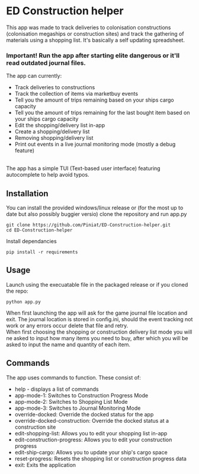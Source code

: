# ED Construction helper
This app was made to track deliveries to colonisation constructions (colonisation megaships or construction sites) and track the gathering of materials using a shopping list. It's basically a self updating spreadsheet.<br>
### Important! Run the app after starting elite dangerous or it'll read outdated journal files.<br>
The app can currently:<br>
<ul>
  <li>Track deliveries to constructions</li>
  <li>Track the collection of items via marketbuy events</li>
  <li>Tell you the amount of trips remaining based on your ships cargo capacity</li>
  <li>Tell you the amount of trips remaining for the last bought item based on your ships cargo capacity</li>
  <li>Edit the shopping/delivery list in-app</li>
  <li>Create a shopping/delivery list</li>
  <li>Removing shopping/delivery list</li>
  <li>Print out events in a live journal monitoring mode (mostly a debug feature)</li>
</ul>
<br>
The app has a simple TUI (Text-based user interface) featuring autocomplete to help avoid typos.<br>

## Installation
You can install the provided windows/linux release or (for the most up to date but also possibly buggier versio) clone the repository and run app.py<br>
```
git clone https://github.com/Piniat/ED-Construction-helper.git
cd ED-Construction-helper
```
Install dependancies
```
pip install -r requirements
```
## Usage
Launch using the execuatable file in the packaged release or if you cloned the repo:
```
python app.py
```
When first launching the app will ask for the game journal file location and exit. The journal location is stored in config.ini, should the event tracking not work or any errors occur delete that file and retry.
<br>
When first choosing the shopping or construction delivery list mode you will ne asked to input how many items you need to buy, after which you will be asked to input the name and quantity of each item.
## Commands
The app uses commands to function. These consist of:
<ul>
  <li>help - displays a list of commands</li>
  <li>app-mode-1: Switches to Construction Progress Mode</li>
  <li>app-mode-2: Switches to Shopping List Mode</li>
  <li>app-mode-3: Switches to Journal Monitoring Mode</li>
  <li>override-docked: Override the docked status for the app</li>
  <li>override-docked-construction: Override the docked status at a construction site</li>
  <li>edit-shopping-list: Allows you to edit your shopping list in-app</li>
  <li>edit-construction-progress: Allows you to edit your construction progress</li>
  <li>edit-ship-cargo: Allows you to update your ship's cargo space</li>
  <li>reset-progress: Resets the shopping list or construction progress data</li>
  <li>exit: Exits the application</li>
</ul>
